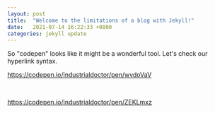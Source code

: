 ```yaml
---
layout: post
title:  "Welcome to the limitations of a blog with Jekyll!"
date:   2021-07-14 16:22:33 +0800
categories: jekyll update
---
```


 So "codepen" looks like it might be a wonderful tool.
 Let's check our hyperlink syntax.

 https://codepen.io/industrialdoctor/pen/wvdoVaV

 <br>

https://codepen.io/industrialdoctor/pen/ZEKLmxz
